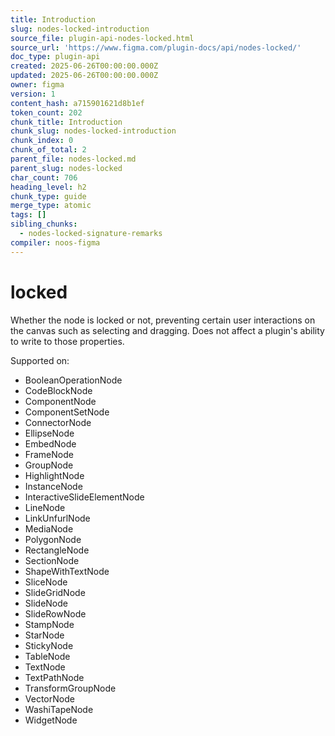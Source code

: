 ```yaml
---
title: Introduction
slug: nodes-locked-introduction
source_file: plugin-api-nodes-locked.html
source_url: 'https://www.figma.com/plugin-docs/api/nodes-locked/'
doc_type: plugin-api
created: 2025-06-26T00:00:00.000Z
updated: 2025-06-26T00:00:00.000Z
owner: figma
version: 1
content_hash: a715901621d8b1ef
token_count: 202
chunk_title: Introduction
chunk_slug: nodes-locked-introduction
chunk_index: 0
chunk_of_total: 2
parent_file: nodes-locked.md
parent_slug: nodes-locked
char_count: 706
heading_level: h2
chunk_type: guide
merge_type: atomic
tags: []
sibling_chunks:
  - nodes-locked-signature-remarks
compiler: noos-figma
---
```


# locked

Whether the node is locked or not, preventing certain user interactions on the canvas such as selecting and dragging. Does not affect a plugin's ability to write to those properties.

 Supported on:

- BooleanOperationNode
- CodeBlockNode
- ComponentNode
- ComponentSetNode
- ConnectorNode
- EllipseNode
- EmbedNode
- FrameNode
- GroupNode
- HighlightNode
- InstanceNode
- InteractiveSlideElementNode
- LineNode
- LinkUnfurlNode
- MediaNode
- PolygonNode
- RectangleNode
- SectionNode
- ShapeWithTextNode
- SliceNode
- SlideGridNode
- SlideNode
- SlideRowNode
- StampNode
- StarNode
- StickyNode
- TableNode
- TextNode
- TextPathNode
- TransformGroupNode
- VectorNode
- WashiTapeNode
- WidgetNode
